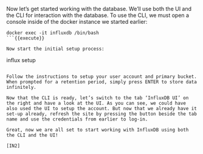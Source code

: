 Now let’s get started working with the database. We’ll use both the UI and the CLI for interaction with the database.
To use the CLI, we must open a console inside of the docker instance we started earlier:

```
docker exec -it influxdb /bin/bash
```{{execute}}

Now start the initial setup process:

```
influx setup
```{{execute}}

Follow the instructions to setup your user account and primary bucket.
When prompted for a retention period, simply press ENTER to store data infinitely.

Now that the CLI is ready, let’s switch to the tab ‘InfluxDB UI’ on the right and have a look at the UI. As you can see, we could have also used the UI to setup the account. But now that we already have it set-up already, refresh the site by pressing the button beside the tab name and use the credentials from earlier to log-in.

Great, now we are all set to start working with InfluxDB using both the CLI and the UI!

[IN2]